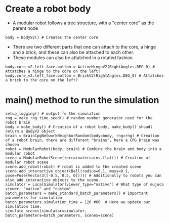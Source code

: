# Create a robot body
- A modular robot follows a tree structure, with a "center core" as the parent node
```
body = BodyV2() # Creates the center core
```
- There are two different parts that one can attach to the core, a hinge and a brick, and these can also be attached to each other.
- These modules can also be attatched in a rotated fashion
```
body.core_v2.left_face.bottom = ActiveHingeV2(RightAngles.DEG_0) # Attatches a hinge to the core on the left?
body.core_v2.left_face.bottom = BrickV2(RightAngles.DEG_0) # Attatches a brick to the core on the left?
```
# main() method to run the simulation
```
setup_logging() # output fo the simulation
rng = make_rng_time_seed() # random number generator used for the robot brain
body = make_body() # Creation of a robot body, make_body() shoudl return a BodyV2 object
brain = BrainCpgNetworkNeighborRandom(body=body, rng=rng) # Creation of a robot brain, there are different "brains", here a CPG brain was chosen
robot = ModularRobot(body, brain) # Combine the brain and body into a modular robot
scene = ModularRobotScene(terrain=terrains.flat()) # Creation of modular robot scene
scene.add_robot(robot) # robot is added to the created scene
scene.add_interactive_object(Ball(radius=0.1, mass=0.1, pose=Pose(Vector3([-0.5, 0.5, 0])))) # Additionally to robots you can also add interactive objects to the scene.
simulator = LocalSimulator(viewer_type="native") # What type of mujoco viewer, "native" and "custom"
batch_parameters = make_standard_batch_parameters() # Important parameters for simulation
batch_parameters.simulation_time = 120 #60  # Here we update our simulation time.
simulate_scenes(simulator=simulator, batch_parameters=batch_parameters, scenes=scene)
```
